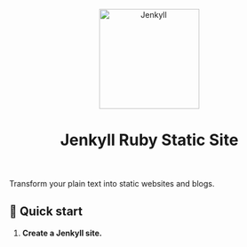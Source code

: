 <p align="center">
  <a href="https://jekyllrb.com/" target="_blank">
    <img alt="Jenkyll" src="https://jekyllrb.com/img/logo-2x.png" width="180" />
  </a>
</p>
<h1 align="center">
  Jenkyll Ruby Static Site
  <br />
  &nbsp;
</h1>

Transform your plain text into static websites and blogs.

## 🚀 Quick start

1.  **Create a Jenkyll site.**
